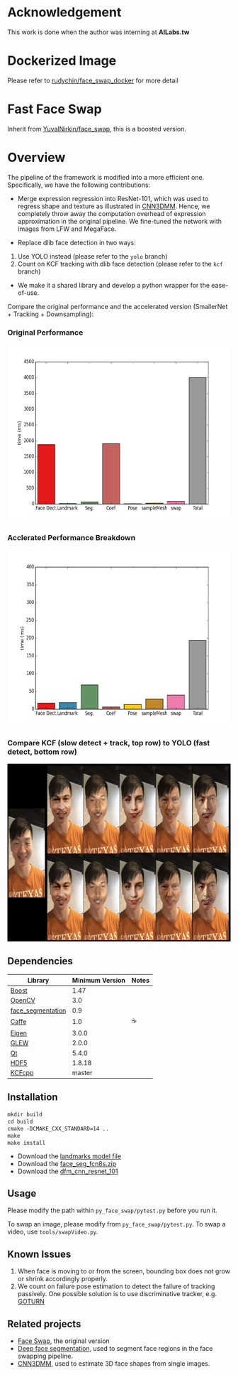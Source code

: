 # Acknowledgement
This work is done when the author was interning at **AILabs.tw**

# Dockerized Image
Please refer to [rudychin/face_swap_docker](https://github.com/RudyChin/face_swap_docker.git) for more detail

# Fast Face Swap
Inherit from [YuvalNirkin/face\_swap](https://github.com/YuvalNirkin/face_swap), this is a boosted version.

# Overview
The pipeline of the framework is modified into a more efficient one. Specifically, we have the following contributions:

- Merge expression regression into ResNet-101, which was used to regress shape and texture as illustrated in [CNN3DMM](http://www.openu.ac.il/home/hassner/projects/CNN3DMM/). Hence, we completely throw away the computation overhead of expression approximation in the original pipeline. We fine-tuned the network with images from LFW and MegaFace.

- Replace dlib face detection in two ways:

1. Use YOLO instead (please refer to the `yolo` branch)
2. Count on KCF tracking with dlib face detection (please refer to the `kcf` branch)

- We make it a shared library and develop a python wrapper for the ease-of-use.

Compare the original performance and the accelerated version (SmallerNet + Tracking + Downsampling):

### Original Performance
<img height="400" src="./og_perf.png">

### Acclerated Performance Breakdown
<img height="400" src="./kcf-dfm-vgg16-320.png">

### Compare KCF (slow detect + track, top row) to YOLO (fast detect, bottom row)
<img height="400" src="./twoapproach.png">

## Dependencies
| Library                                                            | Minimum Version | Notes                                    |
|--------------------------------------------------------------------|-----------------|------------------------------------------|
| [Boost](http://www.boost.org/)                                     | 1.47            |                                          |
| [OpenCV](http://opencv.org/)                                       | 3.0             |                                          |
| [face_segmentation](https://github.com/YuvalNirkin/face_segmentation) | 0.9          |                                          |
| [Caffe](https://github.com/BVLC/caffe)                             | 1.0             |☕️                                        |
| [Eigen](http://eigen.tuxfamily.org)                                | 3.0.0           |                                          |
| [GLEW](http://glew.sourceforge.net/)                               | 2.0.0           |                                          |
| [Qt](https://www.qt.io/)                                           | 5.4.0           |                                          |
| [HDF5](https://support.hdfgroup.org/HDF5/)                         | 1.8.18          |                                          |
| [KCFcpp](https://github.com/RudyChin/KCFcpp)                       | master          |                                          |

## Installation
    mkdir build
    cd build
    cmake -DCMAKE_CXX_STANDARD=14 ..
    make
    make install

- Download the [landmarks model file](http://dlib.net/files/shape_predictor_68_face_landmarks.dat.bz2)
- Download the [face_seg_fcn8s.zip](https://github.com/YuvalNirkin/face_segmentation/releases/download/0.9/face_seg_fcn8s.zip)
- Download the [dfm_cnn_resnet_101](https://drive.google.com/file/d/0B8k2u9qYUPLca1RKXzBRb3l5TzQ/view?usp=sharing)

## Usage
Please modify the path within `py_face_swap/pytest.py` before you run it.

To swap an image, please modify from `py_face_swap/pytest.py`.
To swap a video, use `tools/swapVideo.py`.

## Known Issues
1. When face is moving to or from the screen, bounding box does not grow or shrink accordingly properly.
2. We count on failure pose estimation to detect the failure of tracking passively. One possible solution is to use discriminative tracker, e.g. [GOTURN](https://github.com/davheld/GOTURN)


## Related projects
- [Face Swap](https://github.com/YuvalNirkin/face_swap), the original version
- [Deep face segmentation](https://github.com/YuvalNirkin/face_segmentation), used to segment face regions in the face swapping pipeline.
- [CNN3DMM](http://www.openu.ac.il/home/hassner/projects/CNN3DMM/), used to estimate 3D face shapes from single images.
